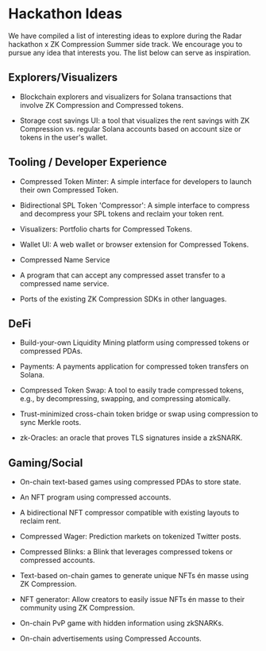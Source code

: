 # Hackathon Ideas 

We have compiled a list of interesting ideas to explore during the Radar hackathon x ZK Compression Summer side track. We encourage you to pursue any idea that interests you. The list below can serve as inspiration.


## Explorers/Visualizers

-   Blockchain explorers and visualizers for Solana transactions that involve ZK Compression and Compressed tokens.

-   Storage cost savings UI: a tool that visualizes the rent savings with ZK Compression vs. regular Solana accounts based on account size or tokens in the user's wallet.

## Tooling / Developer Experience

-   Compressed Token Minter: A simple interface for developers to launch their own Compressed Token.

-   Bidirectional SPL Token 'Compressor': A simple interface to compress and decompress your SPL tokens and reclaim your token rent.

-   Visualizers: Portfolio charts for Compressed Tokens.

-   Wallet UI: A web wallet or browser extension for Compressed Tokens.

-   Compressed Name Service

-   A program that can accept any compressed asset transfer to a compressed name service.

-   Ports of the existing ZK Compression SDKs in other languages.

## DeFi

-   Build-your-own Liquidity Mining platform using compressed tokens or compressed PDAs.

-   Payments: A payments application for compressed token transfers on Solana.

-   Compressed Token Swap: A tool to easily trade compressed tokens, e.g., by decompressing, swapping, and compressing atomically.
  
-   Trust-minimized cross-chain token bridge or swap using compression to sync Merkle roots.
  
-   zk-Oracles: an oracle that proves TLS signatures inside a zkSNARK.


## Gaming/Social

-   On-chain text-based games using compressed PDAs to store state.

-   An NFT program using compressed accounts.

-   A bidirectional NFT compressor compatible with existing layouts to reclaim rent.

-   Compressed Wager: Prediction markets on tokenized Twitter posts.

-   Compressed Blinks: a Blink that leverages compressed tokens or compressed accounts.

-   Text-based on-chain games to generate unique NFTs én masse using ZK Compression.

-   NFT generator: Allow creators to easily issue NFTs én masse to their community using ZK Compression.

-   On-chain PvP game with hidden information using zkSNARKs.

-   On-chain advertisements using Compressed Accounts.
